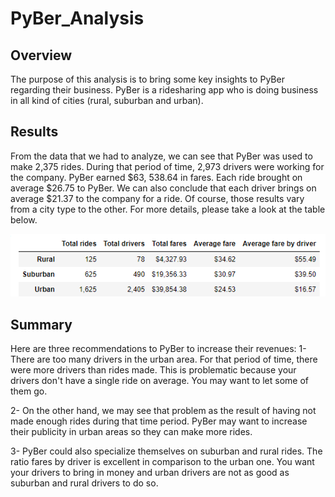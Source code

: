 # PyBer_Analysis

## Overview

The purpose of this analysis is to bring some key insights to PyBer regarding their business. PyBer is a ridesharing app who is doing business in all kind of cities (rural, suburban and urban). 

## Results

From the data that we had to analyze, we can see that PyBer was used to make 2,375 rides. During that period of time, 2,973 drivers were working for the company. PyBer earned $63, 538.64 in fares. Each ride brought on average $26.75 to PyBer. We can also conclude that each driver brings on average $21.37 to the company for a ride. Of course, those results vary from a city type to the other. For more details, please take a look at the table below. 

![](Resources/tableau_1.jpg)

## Summary
Here are three recommendations to PyBer to increase their revenues: 
1- There are too many drivers in the urban area. For that period of time, there were more drivers than rides made. This is problematic because your drivers don't have a single ride on average. You may want to let some of them go.


2- On the other hand, we may see that problem as the result of having not made enough rides during that time period. PyBer may  want to increase their publicity in urban areas so they can make more rides. 


3- PyBer could also specialize themselves on suburban and rural rides. The ratio fares by driver is excellent in comparison to the urban one. You want your drivers to bring in money and urban drivers are not as good as suburban and rural drivers to do so. 
